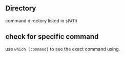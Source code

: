 ## Directory
command directory listed in `$PATH`

## check for specific command
use `which [command]` to see the exact command using.
